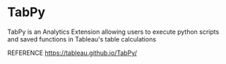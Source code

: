 # TabPy
TabPy is an Analytics Extension allowing users to execute python scripts and saved functions in Tableau's table calculations

REFERENCE https://tableau.github.io/TabPy/
